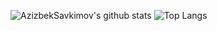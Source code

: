 ![AzizbekSavkimov's github stats](https://github-readme-stats.vercel.app/api?username=AzizbekSavkimov&show_icons=true&theme=tokyonight&count_private=true)
![Top Langs](https://github-readme-stats.vercel.app/api/top-langs/?username=AzizbekSavkimov&theme=onedark&layout=compact&langs_count=10&hide=Jupyter%20Notebook)
